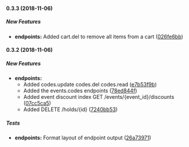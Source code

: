 #### 0.3.3 (2018-11-06)

##### New Features

* **endpoints:**  Added cart.del to remove all items from a cart ([026fe6bb](https://github.com/big-neon/bn-api-node/commit/026fe6bb15e2a7f1db6931e1ecc62e4d4628ce41))

#### 0.3.2 (2018-11-06)

##### New Features

* **endpoints:**
  *  Added codes.update codes.del codes.read ([e7b53f9b](https://github.com/big-neon/bn-api-node/commit/e7b53f9ba148e07e43e165d5da2928ab8232e6be))
  *  Added the events.codes endpoints ([78ed844f](https://github.com/big-neon/bn-api-node/commit/78ed844f1dfb99e59bcaef007823d1f3fc884eae))
  *  Added event discount index GET /events/{event_id}/discounts ([07cc5ca5](https://github.com/big-neon/bn-api-node/commit/07cc5ca54715bc242ee11f8f2c94ea6b6abd90d7))
  *  Added DELETE /holds/{id} ([7240bb53](https://github.com/big-neon/bn-api-node/commit/7240bb539d58c186b36ea3bebe634af8370eb1c5))

##### Tests

* **endpoints:**  Format layout of endpoint output ([26a73971](https://github.com/big-neon/bn-api-node/commit/26a739710671c910afdafeb07d4ceeb8647981f8))

